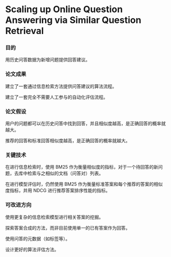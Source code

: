 # Scaling up Online Question Answering via Similar Question Retrieval

### 目的

用历史问答数据为新增问题提供回答建议。

### 论文成果

建立了一套通过信息检索方法提供问答建议的算法流程。

建立了一套完全不需要人工参与的自动化评估流程。

### 论文假设

用户的问题都可以在历史问答中找到回答，并且相似度越高，是正确回答的概率就越大。

推荐的回答和标准回答相似度越高，是正确回答的概率就越大。

### 关键技术

在进行信息检索时，使用 BM25 作为衡量相似度的指标，对于一个待回答的新问题，去库中检索与之相似的文档（问答对）列表。

在进行模型评估时，仍然使用 BM25 作为衡量标准答案和每个推荐的答案的相似度指标，并用 NDCG 进行推荐答案排序性能的指标。

### 可改进方向

使用更复杂的信息检索模型进行相关答案的挖掘。

探索答案合成的方法，而非目前使用单一的已有答案作为回答。

使用问答的元数据（如标签等）。

设计更好的算法评估方法。

